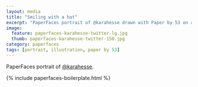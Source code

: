 ```yaml
---
layout: media
title: "Smiling with a hat"
excerpt: "PaperFaces portrait of @karahesse drawn with Paper by 53 on an iPad."
image: 
  feature: paperfaces-karahesse-twitter-lg.jpg
  thumb: paperfaces-karahesse-twitter-150.jpg
category: paperfaces
tags: [portrait, illustration, paper by 53]
---
```


PaperFaces portrait of [@karahesse](http://twitter.com/karahesse).

{% include paperfaces-boilerplate.html %}